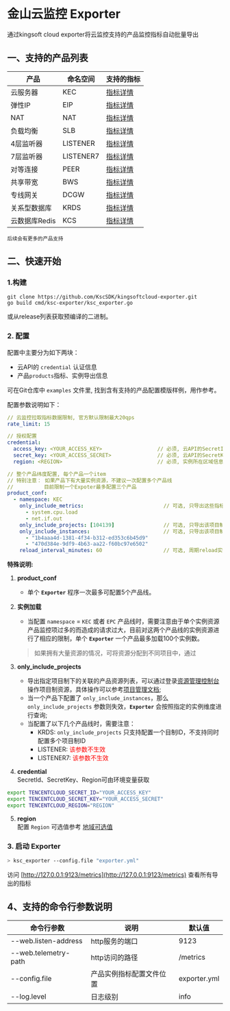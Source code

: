 # 金山云监控 Exporter

通过kingsoft cloud exporter将云监控支持的产品监控指标自动批量导出  

## 一、支持的产品列表
产品     | 命名空间 |支持的指标|
--------|---------|----------
云服务器 | KEC |[指标详情](https://docs.ksyun.com/documents/26#one)
弹性IP  | EIP |[指标详情](https://docs.ksyun.com/documents/26#two)
NAT    | NAT |[指标详情](https://docs.ksyun.com/documents/26#three)
负载均衡 | SLB |[指标详情](https://docs.ksyun.com/documents/26#six)
4层监听器 | LISTENER |[指标详情](https://docs.ksyun.com/documents/26#seven)
7层监听器 | LISTENER7 |[指标详情](https://docs.ksyun.com/documents/26#seven)
对等连接 | PEER |[指标详情](https://docs.ksyun.com/documents/26#eight)
共享带宽 | BWS |[指标详情](https://docs.ksyun.com/documents/26#nine)
专线网关 | DCGW|[指标详情](https://docs.ksyun.com/documents/26#seventeen)
关系型数据库 | KRDS |[指标详情](https://docs.ksyun.com/documents/26#five)
云数据库Redis | KCS |[指标详情](https://docs.ksyun.com/documents/26#four)

`后续会有更多的产品支持`

## 二、快速开始

### 1.构建

```shell
git clone https://github.com/KscSDK/kingsoftcloud-exporter.git
go build cmd/ksc-exporter/ksc_exporter.go
```

或从release列表获取预编译的二进制。

### 2. 配置

配置中主要分为如下两块：
- 云API的 `credential` 认证信息
- 产品`products`指标、实例导出信息

可在Git仓库中 `examples` 文件里, 找到含有支持的产品配置模版样例，用作参考。

配置参数说明如下：

```yaml
// 云监控拉取指标数据限制, 官方默认限制最大20qps
rate_limit: 15                                   

// 授权配置
credential:
  access_key: <YOUR_ACCESS_KEY>                  // 必须, 云API的SecretId
  secret_key: <YOUR_ACCESS_SECRET>               // 必须, 云API的SecretKey
  region: <REGION>                               // 必须, 实例所在区域信息

// 整个产品纬度配置, 每个产品一个item
// 特别注意： 如果产品下有大量实例资源，不建议一次配置多个产品线
//          目前限制一个Expoter最多配置三个产品
product_conf:
  - namespace: KEC
    only_include_metrics:                          // 可选, 只导出这些指标
      - system.cpu.load
      - net.if.out
    only_include_projects: [104139]                // 可选, 只导出该项目制下的资源
    only_include_instances:                        // 可选, 只导出该项目制下的资源，当配置时 `only_include_projects` 失效
      - "1b4aaa4d-1381-4f34-b312-ed353c6b45d9"
      - "470d384e-9df9-4b63-aa22-f60bc97e6502"
    reload_interval_minutes: 60                    // 可选, 周期reload实例列表, 建议频率不要太频繁
```


**特殊说明:**

1. **product_conf**
   - 单个 **`Exporter`** 程序一次最多可配置5个产品线。

2. **实例加载**
   - 当配置 `namespace` = `KEC` 或者 `EPC` 产品线时，需要注意由于单个实例资源产品监控项过多的而造成的请求过大，目前对这两个产品线的实例资源进行了相应的限制，单个 **`Exporter`** 一个产品最多加载100个实例数。
   
   > 如果拥有大量资源的情况，可将资源分配到不同项目中，通过 


3. **only_include_projects**  
   - 导出指定项目制下的关联的产品资源列表，可以通过登录[资源管理控制台](https://uc.console.ksyun.com/pro/resourcemanager/#/directory/resource/summary) 操作项目制资源，具体操作可以参考[项目管理文档](<https://docs.ksyun.com/documents/2347>);
   - 当一个产品下配置了 `only_include_instances`，那么 `only_include_projects` 参数则失效，**`Exporter`** 会按照指定的实例维度进行查询;
   - 当配置了以下几个产品线时，需要注意：
      - KRDS: `only_include_projects` 只支持配置一个目制ID，不支持同时配置多个项目制ID
      - LISTENER:  <font color="red">该参数不生效</font>
      - LISTENER7: <font color="red">该参数不生效</font>

4. **credential**  
   SecretId、SecretKey、Region可由环境变量获取
  ```bash
  export TENCENTCLOUD_SECRET_ID="YOUR_ACCESS_KEY"
  export TENCENTCLOUD_SECRET_KEY="YOUR_ACCESS_SECRET"
  export TENCENTCLOUD_REGION="REGION"
  ```

5. **region**  
   配置 `Region` 可选值参考 [地域可选值](https://docs.ksyun.com/documents/6477)


### 3. 启动 Exporter

```bash
> ksc_exporter --config.file "exporter.yml"
```

访问 [http://127.0.0.1:9123/metrics](http://127.0.0.1:9123/metrics) 查看所有导出的指标


## 4、支持的命令行参数说明

命令行参数|说明|默认值
-------|----|-----
--web.listen-address|http服务的端口|9123
--web.telemetry-path|http访问的路径|/metrics
--config.file|产品实例指标配置文件位置|exporter.yml
--log.level|日志级别|info